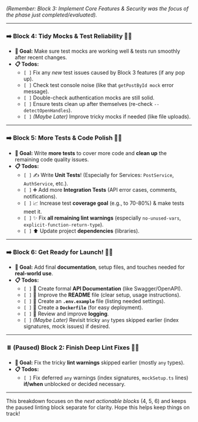 _(Remember: Block 3: Implement Core Features & Security was the focus of the phase just completed/evaluated)._

---

### **➡️ Block 4: Tidy Mocks & Test Reliability 🧹✨**

- **🎯 Goal:** Make sure test mocks are working well & tests run smoothly after recent changes.
- **📋 Todos:**
  - `[ ]` Fix any _new_ test issues caused by Block 3 features (if any pop up).
  - `[ ]` Check test console noise (like that `getPostById mock` error message).
  - `[ ]` Double-check authentication mocks are still solid.
  - `[ ]` Ensure tests clean up after themselves (re-check `--detectOpenHandles`).
  - `[ ]` _(Maybe Later)_ Improve tricky mocks if needed (like file uploads).

---

### **➡️ Block 5: More Tests & Code Polish 🧪💅**

- **🎯 Goal:** Write **more tests** to cover more code and **clean up** the remaining code quality issues.
- **📋 Todos:**
  - `[ ]` ✍️ Write **Unit Tests**! (Especially for Services: `PostService`, `AuthService`, etc.).
  - `[ ]` ➕ Add more **Integration Tests** (API error cases, comments, notifications).
  - `[ ]` 📈 Increase test **coverage goal** (e.g., to 70-80%) & make tests meet it.
  - `[ ]` ✨ Fix **all remaining lint warnings** (especially `no-unused-vars`, `explicit-function-return-type`).
  - `[ ]` ⬆️ Update project **dependencies** (libraries).

---

### **➡️ Block 6: Get Ready for Launch! 🚀📄**

- **🎯 Goal:** Add final **documentation**, setup files, and touches needed for **real-world use**.
- **📋 Todos:**
  - `[ ]` 📖 Create formal **API Documentation** (like Swagger/OpenAPI).
  - `[ ]` 📝 Improve the **README** file (clear setup, usage instructions).
  - `[ ]` 🔑 Create an **`.env.example`** file (listing needed settings).
  - `[ ]` 🐳 Create a **`Dockerfile`** (for easy deployment).
  - `[ ]` 👀 Review and improve **logging**.
  - `[ ]` _(Maybe Later)_ Revisit tricky `any` types skipped earlier (index signatures, mock issues) if desired.

---

### **⏸️ (Paused) Block 2: Finish Deep Lint Fixes 🕵️‍♀️**

- **🎯 Goal:** Fix the tricky **lint warnings** skipped earlier (mostly `any` types).
- **📋 Todos:**
  - `[ ]` Fix deferred `any` warnings (index signatures, `mockSetup.ts` lines) **if/when** unblocked or decided necessary.

---

This breakdown focuses on the _next actionable blocks_ (4, 5, 6) and keeps the paused linting block separate for clarity. Hope this helps keep things on track!
